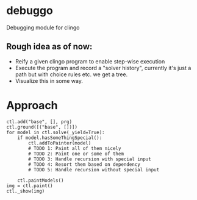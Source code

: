 # debuggo
Debugging module for clingo

## Rough idea as of now:
* Reify a given clingo program to enable step-wise execution
* Execute the program and record a "solver history", currently it's just a path but with choice rules etc. we get a tree.
* Visualize this in some way.


# Approach
    ctl.add("base", [], prg)
    ctl.ground([("base", [])])
    for model in ctl.solve(_yield=True):
        if model.hasSomeThingSpecial():
            ctl.addToPainter(model)
            # TODO 1: Paint all of them nicely
            # TODO 2: Paint one or some of them
            # TODO 3: Handle recursion with special input
            # TODO 4: Resort them based on dependency
            # TODO 5: Handle recursion without special input

        ctl.paintModels()
    img = ctl.paint()
    ctl._show(img)

